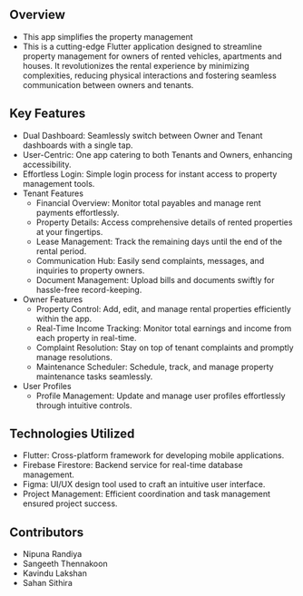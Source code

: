 ## Overview
- This app simplifies the property management
- This is a cutting-edge Flutter application designed to streamline property management for owners of rented vehicles, apartments and houses. It revolutionizes the rental experience by minimizing complexities, reducing physical interactions and fostering seamless communication between owners and tenants.

## Key Features
- Dual Dashboard: Seamlessly switch between Owner and Tenant dashboards with a single tap.
- User-Centric: One app catering to both Tenants and Owners, enhancing accessibility.
- Effortless Login: Simple login process for instant access to property management tools.
- Tenant Features
  - Financial Overview: Monitor total payables and manage rent payments effortlessly.
  - Property Details: Access comprehensive details of rented properties at your fingertips.
  - Lease Management: Track the remaining days until the end of the rental period.
  - Communication Hub: Easily send complaints, messages, and inquiries to property owners.
  - Document Management: Upload bills and documents swiftly for hassle-free record-keeping.
- Owner Features
  - Property Control: Add, edit, and manage rental properties efficiently within the app.
  - Real-Time Income Tracking: Monitor total earnings and income from each property in real-time.
  - Complaint Resolution: Stay on top of tenant complaints and promptly manage resolutions.
  - Maintenance Scheduler: Schedule, track, and manage property maintenance tasks seamlessly.
- User Profiles
  - Profile Management: Update and manage user profiles effortlessly through intuitive controls.
## Technologies Utilized
- Flutter: Cross-platform framework for developing mobile applications.
- Firebase Firestore: Backend service for real-time database management.
- Figma: UI/UX design tool used to craft an intuitive user interface.
- Project Management: Efficient coordination and task management ensured project success.
## Contributors
- Nipuna Randiya
- Sangeeth Thennakoon
- Kavindu Lakshan
- Sahan Sithira




